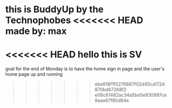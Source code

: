 this is BuddyUp by the Technophobes
<<<<<<< HEAD
made by: max
=======
<<<<<<< HEAD
hello this is SV
=======

goal for the end of Monday is to have the home sign in page and the user's
home page up and running
>>>>>>> ebe818f1f0276887f02d45ca172d870bd67268f2
>>>>>>> e08c61482ac34a5be5e930997ce9aae67f85d84e
